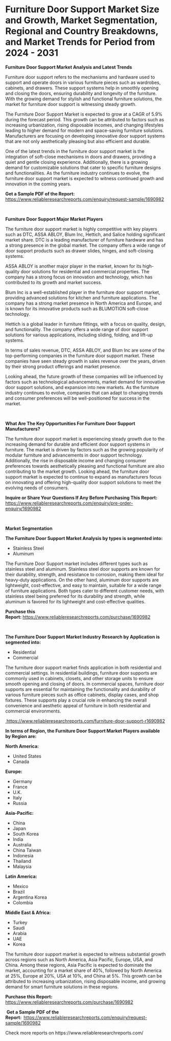 <p><h1>Furniture Door Support Market Size and Growth, Market Segmentation, Regional and Country Breakdowns, and Market Trends for Period from 2024 -  2031</h1></p><p><strong>Furniture Door Support Market Analysis and Latest Trends</strong></p>
<p><p>Furniture door support refers to the mechanisms and hardware used to support and operate doors in various furniture pieces such as wardrobes, cabinets, and drawers. These support systems help in smoothly opening and closing the doors, ensuring durability and longevity of the furniture. With the growing demand for stylish and functional furniture solutions, the market for furniture door support is witnessing steady growth.</p><p>The Furniture Door Support Market is expected to grow at a CAGR of 5.9% during the forecast period. This growth can be attributed to factors such as increasing urbanization, rising disposable incomes, and changing lifestyles leading to higher demand for modern and space-saving furniture solutions. Manufacturers are focusing on developing innovative door support systems that are not only aesthetically pleasing but also efficient and durable.</p><p>One of the latest trends in the furniture door support market is the integration of soft-close mechanisms in doors and drawers, providing a quiet and gentle closing experience. Additionally, there is a growing demand for customizable solutions that cater to specific furniture designs and functionalities. As the furniture industry continues to evolve, the furniture door support market is expected to witness continued growth and innovation in the coming years.</p></p>
<p><strong>Get a Sample PDF of the Report:&nbsp;</strong> <a href="https://www.reliableresearchreports.com/enquiry/request-sample/1690982">https://www.reliableresearchreports.com/enquiry/request-sample/1690982</a></p>
<p>&nbsp;</p>
<p><strong>Furniture Door Support Major Market Players</strong></p>
<p><p>The furniture door support market is highly competitive with key players such as DTC, ASSA ABLOY, Blum Inc, Hettich, and Salice holding significant market share. DTC is a leading manufacturer of furniture hardware and has a strong presence in the global market. The company offers a wide range of door support products such as drawer slides, hinges, and soft-closing systems.</p><p>ASSA ABLOY is another major player in the market, known for its high-quality door solutions for residential and commercial properties. The company has a strong focus on innovation and technology, which has contributed to its growth and market success.</p><p>Blum Inc is a well-established player in the furniture door support market, providing advanced solutions for kitchen and furniture applications. The company has a strong market presence in North America and Europe, and is known for its innovative products such as BLUMOTION soft-close technology.</p><p>Hettich is a global leader in furniture fittings, with a focus on quality, design, and functionality. The company offers a wide range of door support solutions for various applications, including sliding, folding, and lift-up systems.</p><p>In terms of sales revenue, DTC, ASSA ABLOY, and Blum Inc are some of the top-performing companies in the furniture door support market. These companies have seen steady growth in sales revenue over the years, driven by their strong product offerings and market presence.</p><p>Looking ahead, the future growth of these companies will be influenced by factors such as technological advancements, market demand for innovative door support solutions, and expansion into new markets. As the furniture industry continues to evolve, companies that can adapt to changing trends and consumer preferences will be well-positioned for success in the market.</p></p>
<p>&nbsp;</p>
<p><strong>What Are The Key Opportunities For Furniture Door Support Manufacturers?</strong></p>
<p><p>The furniture door support market is experiencing steady growth due to the increasing demand for durable and efficient door support systems in furniture. The market is driven by factors such as the growing popularity of modular furniture and advancements in door support technology. Additionally, the rise in disposable income and changing consumer preferences towards aesthetically pleasing and functional furniture are also contributing to the market growth. Looking ahead, the furniture door support market is expected to continue to expand as manufacturers focus on innovating and offering high-quality door support solutions to meet the evolving needs of consumers.</p></p>
<p><strong>Inquire or Share Your Questions If Any Before Purchasing This Report:</strong> <a href="https://www.reliableresearchreports.com/enquiry/pre-order-enquiry/1690982">https://www.reliableresearchreports.com/enquiry/pre-order-enquiry/1690982</a></p>
<p>&nbsp;</p>
<p><strong>Market Segmentation</strong></p>
<p><strong>The Furniture Door Support Market Analysis by types is segmented into:</strong></p>
<p><ul><li>Stainless Steel</li><li>Aluminum</li></ul></p>
<p><p>The Furniture Door Support market includes different types such as stainless steel and aluminum. Stainless steel door supports are known for their durability, strength, and resistance to corrosion, making them ideal for heavy-duty applications. On the other hand, aluminum door supports are lightweight, cost-effective, and easy to maintain, suitable for a wide range of furniture applications. Both types cater to different customer needs, with stainless steel being preferred for its durability and strength, while aluminum is favored for its lightweight and cost-effective qualities.</p></p>
<p><strong>Purchase this Report:&nbsp;</strong><a href="https://www.reliableresearchreports.com/purchase/1690982">https://www.reliableresearchreports.com/purchase/1690982</a></p>
<p>&nbsp;</p>
<p><strong>The Furniture Door Support Market Industry Research by Application is segmented into:</strong></p>
<p><ul><li>Residential</li><li>Commercial</li></ul></p>
<p><p>The furniture door support market finds application in both residential and commercial settings. In residential buildings, furniture door supports are commonly used in cabinets, closets, and other storage units to ensure smooth opening and closing of doors. In commercial spaces, furniture door supports are essential for maintaining the functionality and durability of various furniture pieces such as office cabinets, display cases, and shop fixtures. These supports play a crucial role in enhancing the overall convenience and aesthetic appeal of furniture in both residential and commercial environments.</p></p>
<p><a href="https://www.reliableresearchreports.com/furniture-door-support-r1690982">&nbsp;https://www.reliableresearchreports.com/furniture-door-support-r1690982</a></p>
<p><strong>In terms of Region, the Furniture Door Support Market Players available by Region are:</strong></p>
<p>
    <p> <strong> North America: </strong>
        <ul>
            <li>United States</li>
            <li>Canada</li>
        </ul>
        </p> 
    <p> <strong> Europe: </strong>
        <ul>
            <li>Germany</li>
            <li>France</li>
            <li>U.K.</li>
            <li>Italy</li>
            <li>Russia</li>
        </ul>
        </p> 
    <p> <strong> Asia-Pacific: </strong>
        <ul>
            <li>China</li>
            <li>Japan</li>
            <li>South Korea</li>
            <li>India</li>
            <li>Australia</li>
            <li>China Taiwan</li>
            <li>Indonesia</li>
            <li>Thailand</li>
            <li>Malaysia</li>
        </ul>
        </p> 
    <p> <strong> Latin America: </strong>
        <ul>
            <li>Mexico</li>
            <li>Brazil</li>
            <li>Argentina Korea</li>
            <li>Colombia</li>
        </ul>
        </p> 
    <p> <strong> Middle East & Africa: </strong>
        <ul>
            <li>Turkey</li>
            <li>Saudi</li>
            <li>Arabia</li>
            <li>UAE</li>
            <li>Korea</li>
        </ul>
    </p>
    </p>
<p><p>The furniture door support market is expected to witness substantial growth across regions such as North America, Asia Pacific, Europe, USA, and China. Among these regions, Asia Pacific is expected to dominate the market, accounting for a market share of 40%, followed by North America at 25%, Europe at 20%, USA at 10%, and China at 5%. This growth can be attributed to increasing urbanization, rising disposable income, and growing demand for smart furniture solutions in these regions.</p></p>
<p><strong>Purchase this Report: </strong><a href="https://www.reliableresearchreports.com/purchase/1690982">https://www.reliableresearchreports.com/purchase/1690982</a></p>
<p>&nbsp;<strong>Get a Sample PDF of the Report:&nbsp;&nbsp;</strong><a href="https://www.reliableresearchreports.com/enquiry/request-sample/1690982">https://www.reliableresearchreports.com/enquiry/request-sample/1690982</a></p>
<p><strong></strong></p>
<p>Check more reports on https://www.reliableresearchreports.com/</p>